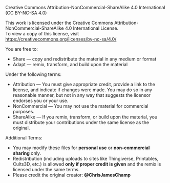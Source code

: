 Creative Commons Attribution-NonCommercial-ShareAlike 4.0 International (CC BY-NC-SA 4.0)

This work is licensed under the Creative Commons Attribution-NonCommercial-ShareAlike 4.0 International License.  
To view a copy of this license, visit https://creativecommons.org/licenses/by-nc-sa/4.0/

You are free to:
- Share — copy and redistribute the material in any medium or format
- Adapt — remix, transform, and build upon the material

Under the following terms:
- Attribution — You must give appropriate credit, provide a link to the license, and indicate if changes were made. You may do so in any reasonable manner, but not in any way that suggests the licensor endorses you or your use.
- NonCommercial — You may not use the material for commercial purposes.
- ShareAlike — If you remix, transform, or build upon the material, you must distribute your contributions under the same license as the original.

Additional Terms:
- You may modify these files for **personal use** or **non-commercial sharing** only.
- Redistribution (including uploads to sites like Thingiverse, Printables, Cults3D, etc.) is allowed **only if proper credit is given** and the remix is licensed under the same terms.
- Please credit the original creator: **@ChrisJamesChamp**
